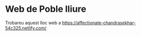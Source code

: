 # Web de Poble lliure

Trobareu aquest lloc web a https://affectionate-chandrasekhar-54c325.netlify.com/
